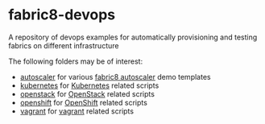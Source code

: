 fabric8-devops
==============

A repository of devops examples for automatically provisioning and testing fabrics on different infrastructure

The following folders may be of interest:

* [autoscaler](autoscaler) for various [fabric8 autoscaler](http://fabric8.io/gitbook/requirements.html) demo templates
* [kubernetes](kubernetes) for [Kubernetes](https://github.com/GoogleCloudPlatform/kubernetes) related scripts
* [openstack](openstack) for [OpenStack](https://www.openstack.org/) related scripts
* [openshift](openshift) for [OpenShift](http://openshift.com/) related scripts
* [vagrant](vagrant) for [vagrant](http://www.vagrantup.com/) related scripts


